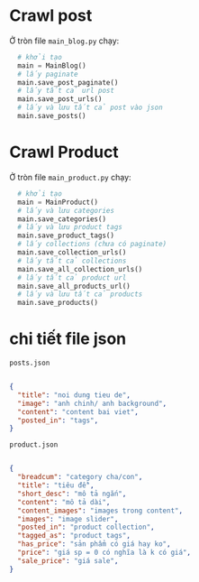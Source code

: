 # Crawl post

Ở tròn file `main_blog.py` chạy: 

```py
  # khởi tạo
  main = MainBlog()
  # lấy paginate
  main.save_post_paginate()
  # lấy tất cả url post
  main.save_post_urls()
  # lấy và lưu tất cả post vào json
  main.save_posts()
```

# Crawl Product

Ở tròn file `main_product.py` chạy: 

```py
  # khởi tạo
  main = MainProduct()
  # lấy và lưu categories
  main.save_categories()
  # lấy và lưu product tags
  main.save_product_tags()
  # lấy collections (chưa có paginate)
  main.save_collection_urls()
  # lấy tất cả collections 
  main.save_all_collection_urls()
  # lấy tất cả product url
  main.save_all_products_url()
  # lấy và lưu tất cả products
  main.save_products()
```
# chi tiết file json
`posts.json`

```json

{
  "title": "noi dung tieu de",
  "image": "anh chinh/ anh background",
  "content": "content bai viet",
  "posted_in": "tags",
}

```

`product.json`
```json

{
  "breadcum": "category cha/con",
  "title": "tiêu đề",
  "short_desc": "mô tả ngắn",
  "content": "mô tả dài",
  "content_images": "images trong content",
  "images": "image slider",
  "posted_in": "product collection",
  "tagged_as": "product tags",
  "has_price": "sản phẩm có giá hay ko",
  "price": "giá sp = 0 có nghĩa là k có giá",
  "sale_price": "giá sale",
}

```